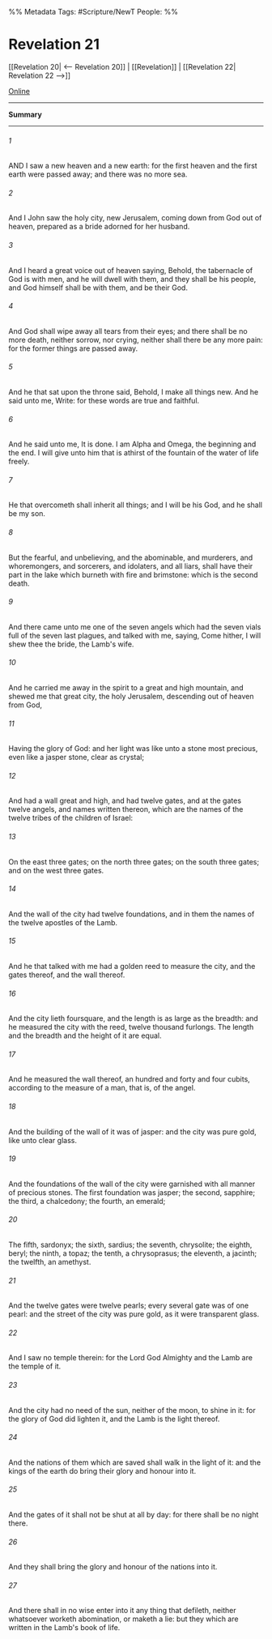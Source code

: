 %% Metadata
Tags: #Scripture/NewT
People: 
%%
# Revelation 21
[[Revelation 20| <-- Revelation 20]] | [[Revelation]] | [[Revelation 22| Revelation 22 -->]]

[Online](https://churchofjesuschrist.org/study/scriptures/nt/rev/21?lang=eng)

---
__Summary__



---
###### 1
AND I saw a new heaven and a new earth: for the first heaven and the first earth were passed away; and there was no more sea.
###### 2
And I John saw the holy city, new Jerusalem, coming down from God out of heaven, prepared as a bride adorned for her husband.
###### 3
And I heard a great voice out of heaven saying, Behold, the tabernacle of God is with men, and he will dwell with them, and they shall be his people, and God himself shall be with them, and be their God.
###### 4
And God shall wipe away all tears from their eyes; and there shall be no more death, neither sorrow, nor crying, neither shall there be any more pain: for the former things are passed away.
###### 5
And he that sat upon the throne said, Behold, I make all things new. And he said unto me, Write: for these words are true and faithful.
###### 6
And he said unto me, It is done. I am Alpha and Omega, the beginning and the end. I will give unto him that is athirst of the fountain of the water of life freely.
###### 7
He that overcometh shall inherit all things; and I will be his God, and he shall be my son.
###### 8
But the fearful, and unbelieving, and the abominable, and murderers, and whoremongers, and sorcerers, and idolaters, and all liars, shall have their part in the lake which burneth with fire and brimstone: which is the second death.
###### 9
And there came unto me one of the seven angels which had the seven vials full of the seven last plagues, and talked with me, saying, Come hither, I will shew thee the bride, the Lamb's wife.
###### 10
And he carried me away in the spirit to a great and high mountain, and shewed me that great city, the holy Jerusalem, descending out of heaven from God,
###### 11
Having the glory of God: and her light was like unto a stone most precious, even like a jasper stone, clear as crystal;
###### 12
And had a wall great and high, and had twelve gates, and at the gates twelve angels, and names written thereon, which are the names of the twelve tribes of the children of Israel:
###### 13
On the east three gates; on the north three gates; on the south three gates; and on the west three gates.
###### 14
And the wall of the city had twelve foundations, and in them the names of the twelve apostles of the Lamb.
###### 15
And he that talked with me had a golden reed to measure the city, and the gates thereof, and the wall thereof.
###### 16
And the city lieth foursquare, and the length is as large as the breadth: and he measured the city with the reed, twelve thousand furlongs. The length and the breadth and the height of it are equal.
###### 17
And he measured the wall thereof, an hundred and forty and four cubits, according to the measure of a man, that is, of the angel.
###### 18
And the building of the wall of it was of jasper: and the city was pure gold, like unto clear glass.
###### 19
And the foundations of the wall of the city were garnished with all manner of precious stones. The first foundation was jasper; the second, sapphire; the third, a chalcedony; the fourth, an emerald;
###### 20
The fifth, sardonyx; the sixth, sardius; the seventh, chrysolite; the eighth, beryl; the ninth, a topaz; the tenth, a chrysoprasus; the eleventh, a jacinth; the twelfth, an amethyst.
###### 21
And the twelve gates were twelve pearls; every several gate was of one pearl: and the street of the city was pure gold, as it were transparent glass.
###### 22
And I saw no temple therein: for the Lord God Almighty and the Lamb are the temple of it.
###### 23
And the city had no need of the sun, neither of the moon, to shine in it: for the glory of God did lighten it, and the Lamb is the light thereof.
###### 24
And the nations of them which are saved shall walk in the light of it: and the kings of the earth do bring their glory and honour into it.
###### 25
And the gates of it shall not be shut at all by day: for there shall be no night there.
###### 26
And they shall bring the glory and honour of the nations into it.
###### 27
And there shall in no wise enter into it any thing that defileth, neither whatsoever worketh abomination, or maketh a lie: but they which are written in the Lamb's book of life.



